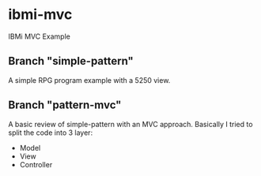# ibmi-mvc
IBMi MVC Example

## Branch "simple-pattern" 
A simple RPG program example with a 5250 view. 

## Branch "pattern-mvc" 
A basic review of simple-pattern with an MVC approach. 
Basically I tried to split the code into 3 layer: 
- Model 
- View 
- Controller 
